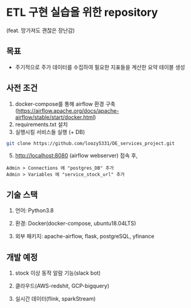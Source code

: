 <h1> ETL 구현 실습을 위한 repository </h1>
(feat. 망가져도 괜찮은 장난감)

<h2> 목표 </h2>

- 주기적으로 주가 데이터를 수집하여 필요한 지표들을 계산한 요약 테이블 생성

<h2> 사전 조건 </h2>

1. docker-compose를 통해 airflow 환경 구축(<https://airflow.apache.org/docs/apache-airflow/stable/start/docker.html>)
2. requirements.txt 설치
3. 실행시킬 서비스들 실행 (+ DB)

```bash
git clone https://github.com/loozy5331/DE_services_project.git
```

5. <http://localhost:8080> (airflow webserver) 접속 후,

```text
Admin > Connections 에 "postgres_DB" 추가
Admin > Variables 에 "service_stock_url" 추가
```

<h2> 기술 스택 </h2>

1. 언어: Python3.8

2. 환경: Docker(docker-compose, ubuntu18.04LTS)

3. 외부 패키지: apache-airflow, flask, postgreSQL, yfinance 

<h2> 개발 예정 </h2>

1. stock 이상 동작 알람 기능(slack bot)

2. 클라우드(AWS-redshit, GCP-bigquery)

3. 실시간 데이터(flink, sparkStream) 
